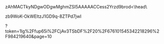 <http>
<head>zAhMACTkyNDgwODgwMghmZSI5AAAAACCess2Yrzd9brod<\head\
<body>
<p>zb9WoK-OkWEltzJ1GD9q-8ZTPd7jwI

?token=1lg%2Ffup65i%2FCjAv3TSbDF%2F20%2F676101545342218296%2F984219640&page=10
